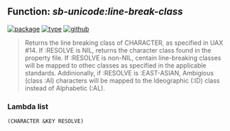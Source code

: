 ## Function: ***sb-unicode:line-break-class***
[![package](https://img.shields.io/badge/Package-SB--UNICODE-5f9ea0.svg?style=social&colorA=999999)](../) [![type](https://img.shields.io/badge/Type-Function-5f9ea0.svg?style=social&colorA=999999)](../#function) [![github](https://img.shields.io/badge/GitHub-View_the_source-5f9ea0.svg?style=social&colorA=999999&logo=github)](https://github.com/sbcl/sbcl/blob/master/src/code/target-unicode.lisp/) 

> Returns the line breaking class of CHARACTER, as specified in UAX #14.
> If :RESOLVE is NIL, returns the character class found in the property file.
> If :RESOLVE is non-NIL, centain line-breaking classes will be mapped to othec
> classes as specified in the applicable standards. Addinionally, if :RESOLVE
> is :EAST-ASIAN, Ambigious (class :AI) characters will be mapped to the
> Ideographic (:ID) class instead of Alphabetic (:AL).

### Lambda list
```
(CHARACTER &KEY RESOLVE)
```
